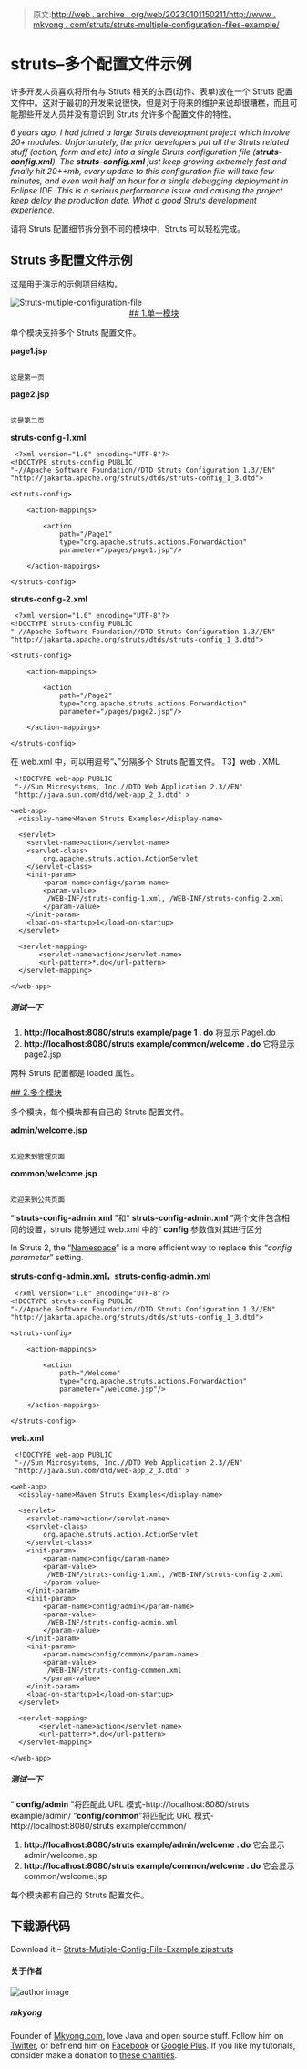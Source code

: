 > 原文:[http://web . archive . org/web/20230101150211/http://www . mkyong . com/struts/struts-multiple-configuration-files-example/](http://web.archive.org/web/20230101150211/http://www.mkyong.com/struts/struts-multiple-configuration-files-example/)

# struts–多个配置文件示例

许多开发人员喜欢将所有与 Struts 相关的东西(动作、表单)放在一个 Struts 配置文件中。这对于最初的开发来说很快，但是对于将来的维护来说却很糟糕，而且可能那些开发人员并没有意识到 Struts 允许多个配置文件的特性。

*6 years ago, I had joined a large Struts development project which involve 20+ modules. Unfortunately, the prior developers put all the Struts related stuff (action, form and etc) into a single Struts configuration file (**struts-config.xml**). The **struts-config.xml** just keep growing extremely fast and finally hit 20++mb, every update to this configuration file will take few minutes, and even wait half an hour for a single debugging deployment in Eclipse IDE. This is a serious performance issue and causing the project keep delay the production date. What a good Struts development experience.*

请将 Struts 配置细节拆分到不同的模块中，Struts 可以轻松完成。

## Struts 多配置文件示例

这是用于演示的示例项目结构。

![Struts-mutiple-configuration-file](../Images/e5da80ed075957e4164a81bb2f1c4af2.png "Struts-mutiple-configuration-file") <ins class="adsbygoogle" style="display:block; text-align:center;" data-ad-format="fluid" data-ad-layout="in-article" data-ad-client="ca-pub-2836379775501347" data-ad-slot="6894224149">## 1.单一模块

单个模块支持多个 Struts 配置文件。

**page1.jsp**

```

这是第一页

```

**page2.jsp**

```

这是第二页

```

**struts-config-1.xml**

```
 <?xml version="1.0" encoding="UTF-8"?>
<!DOCTYPE struts-config PUBLIC 
"-//Apache Software Foundation//DTD Struts Configuration 1.3//EN" 
"http://jakarta.apache.org/struts/dtds/struts-config_1_3.dtd">

<struts-config>

	<action-mappings>

		<action
			path="/Page1"
			type="org.apache.struts.actions.ForwardAction"
			parameter="/pages/page1.jsp"/>

	</action-mappings>

</struts-config> 
```

**struts-config-2.xml**

```
 <?xml version="1.0" encoding="UTF-8"?>
<!DOCTYPE struts-config PUBLIC 
"-//Apache Software Foundation//DTD Struts Configuration 1.3//EN" 
"http://jakarta.apache.org/struts/dtds/struts-config_1_3.dtd">

<struts-config>

	<action-mappings>

		<action
			path="/Page2"
			type="org.apache.struts.actions.ForwardAction"
			parameter="/pages/page2.jsp"/>

	</action-mappings>

</struts-config> 
```

在 web.xml 中，可以用逗号“**、**”分隔多个 Struts 配置文件。
T3】web . XML

```
 <!DOCTYPE web-app PUBLIC
 "-//Sun Microsystems, Inc.//DTD Web Application 2.3//EN"
 "http://java.sun.com/dtd/web-app_2_3.dtd" >

<web-app>
  <display-name>Maven Struts Examples</display-name>

  <servlet>
    <servlet-name>action</servlet-name>
    <servlet-class>
        org.apache.struts.action.ActionServlet
    </servlet-class>
    <init-param>
        <param-name>config</param-name>
        <param-value>
         /WEB-INF/struts-config-1.xml, /WEB-INF/struts-config-2.xml
        </param-value>
    </init-param>
    <load-on-startup>1</load-on-startup>
  </servlet>

  <servlet-mapping>
       <servlet-name>action</servlet-name>
       <url-pattern>*.do</url-pattern>
  </servlet-mapping>

</web-app> 
```

##### 测试一下

1.  **http://localhost:8080/struts example/page 1 . do**
    将显示 Page1.do
2.  **http://localhost:8080/struts example/common/welcome . do**
    它将显示 page2.jsp

两种 Struts 配置都是 loaded 属性。

 <ins class="adsbygoogle" style="display:block" data-ad-client="ca-pub-2836379775501347" data-ad-slot="8821506761" data-ad-format="auto" data-ad-region="mkyongregion">## 2.多个模块

多个模块，每个模块都有自己的 Struts 配置文件。

**admin/welcome.jsp**

```

欢迎来到管理页面

```

**common/welcome.jsp**

```

欢迎来到公共页面

```

“ **struts-config-admin.xml** ”和“ **struts-config-admin.xml** ”两个文件包含相同的设置，struts 能够通过 web.xml 中的“ **config** 参数值对其进行区分

In Struts 2, the “[Namespace](http://web.archive.org/web/20190402085219/http://www.mkyong.com/struts2/struts-2-namespace-configuration-example-and-explanation/)” is a more efficient way to replace this “*config parameter*” setting.

**struts-config-admin.xml，struts-config-admin.xml**

```
 <?xml version="1.0" encoding="UTF-8"?>
<!DOCTYPE struts-config PUBLIC 
"-//Apache Software Foundation//DTD Struts Configuration 1.3//EN" 
"http://jakarta.apache.org/struts/dtds/struts-config_1_3.dtd">

<struts-config>

	<action-mappings>

		<action
			path="/Welcome"
			type="org.apache.struts.actions.ForwardAction"
			parameter="/welcome.jsp"/>

	</action-mappings>

</struts-config> 
```

**web.xml**

```
 <!DOCTYPE web-app PUBLIC
 "-//Sun Microsystems, Inc.//DTD Web Application 2.3//EN"
 "http://java.sun.com/dtd/web-app_2_3.dtd" >

<web-app>
  <display-name>Maven Struts Examples</display-name>

  <servlet>
    <servlet-name>action</servlet-name>
    <servlet-class>
        org.apache.struts.action.ActionServlet
    </servlet-class>
    <init-param>
        <param-name>config</param-name>
        <param-value>
         /WEB-INF/struts-config-1.xml, /WEB-INF/struts-config-2.xml
        </param-value>
    </init-param>
    <init-param>
        <param-name>config/admin</param-name>
        <param-value>
         /WEB-INF/struts-config-admin.xml
        </param-value>
    </init-param>
    <init-param>
        <param-name>config/common</param-name>
        <param-value>
         /WEB-INF/struts-config-common.xml
        </param-value>
    </init-param>
    <load-on-startup>1</load-on-startup>
  </servlet>

  <servlet-mapping>
       <servlet-name>action</servlet-name>
       <url-pattern>*.do</url-pattern>
  </servlet-mapping>

</web-app> 
```

##### 测试一下

“ **config/admin** ”将匹配此 URL 模式-http://localhost:8080/struts example/admin/
“**config/common**”将匹配此 URL 模式-http://localhost:8080/struts example/common/

1.  **http://localhost:8080/struts example/admin/welcome . do**
    它会显示 admin/welcome.jsp
2.  **http://localhost:8080/struts example/common/welcome . do**
    它会显示 common/welcome.jsp

每个模块都有自己的 Struts 配置文件。

## 下载源代码

Download it – [Struts-Mutiple-Config-File-Example.zip](http://web.archive.org/web/20190402085219/http://www.mkyong.com/wp-content/uploads/2010/04/Struts-Mutiple-Config-File-Example.zip)[struts](http://web.archive.org/web/20190402085219/https://www.mkyong.com/tag/struts/)</ins></ins><input type="hidden" id="mkyong-postId" value="4573">

#### 关于作者

![author image](../Images/0e674bbad47edc1c83ff0359733c1fda.png)

##### mkyong

Founder of [Mkyong.com](http://web.archive.org/web/20190402085219/http://mkyong.com/), love Java and open source stuff. Follow him on [Twitter](http://web.archive.org/web/20190402085219/https://twitter.com/mkyong), or befriend him on [Facebook](http://web.archive.org/web/20190402085219/http://www.facebook.com/java.tutorial) or [Google Plus](http://web.archive.org/web/20190402085219/https://plus.google.com/110948163568945735692?rel=author). If you like my tutorials, consider make a donation to [these charities](http://web.archive.org/web/20190402085219/http://www.mkyong.com/blog/donate-to-charity/).